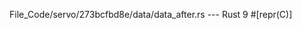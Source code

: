 File_Code/servo/273bcfbd8e/data/data_after.rs --- Rust
                                                                                                                                                             9 #[repr(C)]

